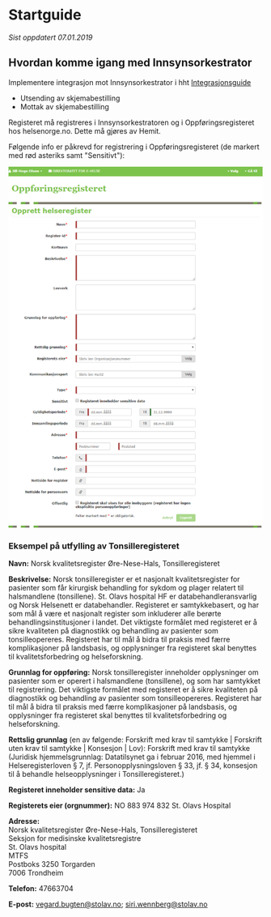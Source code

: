 # Startguide

*Sist oppdatert 07.01.2019*

## Hvordan komme igang med Innsynsorkestrator

Implementere integrasjon mot Innsynsorkestrator i hht [Integrasjonsguide](Integrasjonsguide)
-	Utsending av skjemabestilling
-	Mottak av skjemabestilling

Registeret må registreres i Innsynsorkestratoren og i Oppføringsregisteret hos helsenorge.no. Dette må gjøres av Hemit.

Følgende info er påkrevd for registrering i Oppføringsregisteret (de markert med rød asteriks samt "Sensitivt"):

![Info til Oppføringsregisteret](img/oppforingsregisteret.png "Info til Oppføringsregisteret")

### Eksempel på utfylling av Tonsilleregisteret

**Navn:** Norsk kvalitetsregister Øre-Nese-Hals, Tonsilleregisteret

**Beskrivelse:** Norsk tonsilleregister er et nasjonalt kvalitetsregister for pasienter som får kirurgisk behandling for sykdom og plager relatert til halsmandlene (tonsillene). St. Olavs hospital HF er databehandleransvarlig og Norsk Helsenett er databehandler. Registeret er samtykkebasert, og har som mål å være et nasjonalt register som inkluderer alle berørte behandlingsinstitusjoner i landet. Det viktigste formålet med registeret er å sikre kvaliteten på diagnostikk og behandling av pasienter som tonsilleopereres. Registeret har til mål å bidra til praksis med færre komplikasjoner på landsbasis, og opplysninger fra registeret skal benyttes til kvalitetsforbedring og helseforskning.

**Grunnlag for oppføring:** Norsk tonsilleregister inneholder opplysninger om pasienter som er operert i halsmandlene (tonsillene), og som har samtykket til registrering. Det viktigste formålet med registeret er å sikre kvaliteten på diagnostikk og behandling av pasienter som tonsilleopereres. Registeret har til mål å bidra til praksis med færre komplikasjoner på landsbasis, og opplysninger fra registeret skal benyttes til kvalitetsforbedring og helseforskning.

**Rettslig grunnlag** (en av følgende: Forskrift med krav til samtykke | Forskrift uten krav til samtykke | Konsesjon | Lov): Forskrift med krav til samtykke  
(Juridisk hjemmelsgrunnlag: Datatilsynet ga i februar 2016, med hjemmel i Helseregisterloven § 7, jf. Personopplysningsloven § 33, jf. § 34, konsesjon til å behandle helseopplysninger i Tonsilleregisteret.)

**Registeret inneholder sensitive data:** Ja

**Registerets eier (orgnummer):** NO 883 974 832 St. Olavs Hospital

**Adresse:**  
Norsk kvalitetsregister Øre-Nese-Hals, Tonsilleregisteret  
Seksjon for medisinske kvalitetsregistre  
St. Olavs hospital  
MTFS  
Postboks 3250 Torgarden  
7006 Trondheim  

**Telefon:** 47663704

**E-post:** vegard.bugten@stolav.no; siri.wennberg@stolav.no

